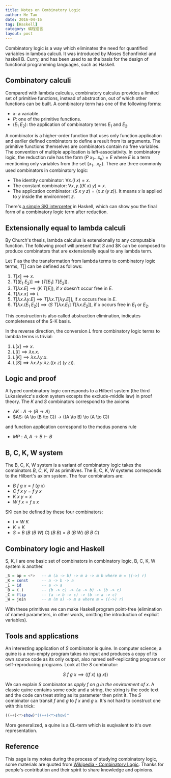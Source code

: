 ```yaml
---
title: Notes on Combinatory Logic
author: He Tao
date: 2016-04-16
tag: [Haskell]
category: 编程语言
layout: post
---
```


Combinatory logic is a way which eliminates the need for quantified variables in lambda calculi. It was introduced by
Moses Schonfinkel and haskell B. Curry, and has been used to as the basis for the design of functional programming languages,
such as Haskell.

<!--more-->

Combinatory calculi
-------------------

Compared with lambda calculus, combinatory calculus provides a limited set of primitive functions, instead of abstraction, out of
which other functions can be built. A combinatory term has one of the following forms:

+ $x$: a variable.
+ $P$: one of the primitive functions.
+ $(E_1 \ E_2)$: the application of combinatory terms $E_1$ and $E_2$.

A combinator is a higher-order function that uses only function application and eariler defined combinators to define a result from
its arguments. The primitive functions themselves are combinators contain no free variables. The convention of multiple application
is left-associativity. In combinatory logic, the reduction rule has the form $(P \ x_1 \dots x_n) = E$ where $E$ is a term mentioning
only variables from the set $\{x_1 \dots x_n \}$. There are three commonly used combinators in combinatory logic:

+ The identity combinator: $\forall x. (I \ x) = x$.
+ The constant combinator: $\forall x, y. ((K \ x) \ y) = x$.
+ The application combinator: $(S \ x \ y \ z) = (x \ z \ (y \ z))$. It means $x$ is applied to $y$ inside the environment $z$.

There's [a simple SKI interpreter]({{site.url}}/resource/notes_on_combinatory_logic/ski.hs) in Haskell, which can show you the final
form of a combinatory logic term after reduction.

Extensionally equal to lambda calculi
-------------------------------------

By Church's thesis, lambda calculus is extensionally to any computable function. The following proof will present that $S$ and $K
can be composed to produce combinators that are extensionally equal to any lambda term.

Let $T$ as the the transformation from lambda terms to combinatory logic terms, $T[]$ can be defined as follows:

1. $T[x] \implies x$.
2. $T[(E_1 \ E_2)] \implies (T[E_1] \ T[E_2])$.
3. $T[\lambda x. E] \implies (K \ T[E])$, if $x$ doesn't occur free in $E$.
4. $T[\lambda x. x] \implies I$.
5. $T[\lambda x. \lambda y. E] \implies T[\lambda x. T[\lambda y. E]]$, if $x$ occurs free in $E$.
6. $T[\lambda x. (E_1 \ E_2)] \implies (S \ T[\lambda x. E_1] \ T[\lambda x. E_2])$, if $x$ occurs free in $E_1$ or $E_2$.

This construction is also called abstraction elimination, indicates completeness of the S-K basis.

In the reverse direction, the conversion $L$ from combinatory logic terms to lambda terms is trivial:

1. $L[x] \implies x$.
2. $L[I] \implies \lambda x. x$.
3. $L[K] \implies \lambda x. \lambda y. x$.
4. $L[S] \implies \lambda x. \lambda y. \lambda z. ((x \ z) \ (y \ z))$.

Logic and proof
---------------

A typed combinatory logic corresponds to a Hilbert system (the third Lukasiewicz's axiom system excepts the exclude-middle law) in
proof theory. The $K$ and $S$ combinators correspond to the axioms

+ $AK: A \to (B \to A)$
+ $AS: (A \to (B \to C)) -> ((A \to B) \to (A \to C))

and function application correspond to the modus ponens rule

+ $MP: A, A \to B \vdash B$

B, C, K, W system
-----------------

The B, C, K, W system is a variant of combinatory logic takes the combinators $B$, $C$, $K$, $W$ as primitives. The B, C, K, W
systems corresponds to the Hilbert's axiom system. The four combinators are:

+ $B \ f \ g \ x = f \ (g \ x)$
+ $C \ f \ x \ y = f \ y \ x$
+ $K \ x \ y = x$
+ $W \ f \ x = f \ x \ x$

SKI can be defined by these four combinators:

+ $I = W \ K$
+ $K = K$
+ $S = B \ (B \ (B \ W) \ C) \ (B \ B) = B \ (B \ W) \ (B \ B \ C)$

Combinatory logic and Haskell
-----------------------------

S, K, I are one basic set of combinators in combinatory logic, B, C, K, W system is another.

~~~haskell
_S = ap = <*>   -- m (a -> b) -> m a -> m b where m = ((->) r)
_K = const      -- a -> b -> a
_I = id         -- a -> a
_B = (.)        -- (b -> c) -> (a -> b) -> (b -> c)
_C = flip       -- (a -> b -> c) -> (b -> a -> c)
_W = join       -- m (m a) -> m a where m = ((->) r)
~~~

With these primitives we can make Haskell program point-free (elimination of named parameters, in other words, omitting the
introduction of explicit variables).

Tools and applications
----------------------

An interesting application of $S$ combinator is quine. In computer science, a quine is a non-empty program takes no input and produces
a copy of its own source code as its only output, also named self-replicating programs or self-reproducing programs. Look at the $S$
combinator:

$$S \ f \ g \ x \implies ((f \ x) \ (g \ x))$$

We can explain $S$ combinator as _apply $f$ on $g$ in the environment of $x$_. A classic quine contains some code and a string, the
string is the code text and the code can treat string as its parameter then print it. The $S$ combinator can transit $f$ and
$g$ to $f \ x$ and $g \ x$. It's not hard to construct one with this trick:

~~~haskell
((++)<*>show)"((++)<*>show)"
~~~

More generalized, a quine is a CL-term which is euqivalent to it's own representation.

Reference
---------

This page is my notes during the process of studying combinatory logic, some materials are quoted from
[Wikipedia - Combinatory Logic](https://en.wikipedia.org/wiki/Combinatory_logic). Thanks for people's contribution and their spirit
to share knowledge and opinions.

